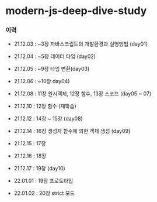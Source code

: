 # modern-js-deep-dive-study
### 이력
- 21.12.03 : ~3장 자바스크립트의 개발환경과 실행방법 (day01)
- 21.12.04 : ~5장 데이터 타입 (day02)
- 21.12.05 : ~9장 타입 변환(day03)
- 21.12.06 : ~10장 day04)
- 21.12.08 : 11장 원시객체, 12장 함수, 13장 스코프 (day05 ~ 07)
- 21.12.10 : 12장 함수 (재학습)
- 21.12.12 : 14장 ~ 15장 (day08)
- 21.12.14 : 16장 생성자 함수에 의한 객체 생성 (day09)
- 21.12.15 : 17장 
- 21.12.16 : 18장 
- 21.12.17 : 19장 (day10)

- 22.01.01 : 19장 프로토타입
- 22.01.02 : 20장 strict 모드